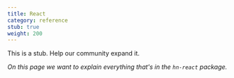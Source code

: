 ```yaml
---
title: React
category: reference
stub: true
weight: 200
---
```


This is a stub. Help our community expand it.

_On this page we want to explain everything that's in the `hn-react` package._

